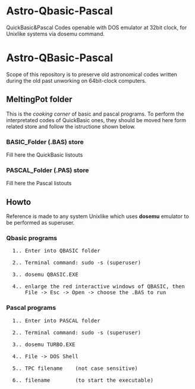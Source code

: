 # Astro-Qbasic-Pascal
QuickBasic&amp;Pascal Codes openable with DOS emulator at 32bit clock, for Unixlike systems via dosemu command.
# Astro-QBasic-Pascal
Scope of this repository is to preserve old astronomical codes written during the old past unworking on 64bit-clock computers.
## MeltingPot folder
This is the <i>cooking corner</i> of basic and pascal programs. To perform the interpretated codes of QuickBasic ones, they should be moved here form related store and follow the istructione shown below.

### BASIC_Folder (.BAS) store
Fill here the QuickBasic listouts

### PASCAL_Folder (.PAS) store
Fill here the Pascal listouts

## Howto
Reference is made to any system Unixlike which uses <b>dosemu</b> emulator to be
performed as superuser. 

### Qbasic programs
<PRE>
  1.. Enter into QBASIC folder
  
  2.. Terminal command: sudo -s (superuser)
  
  3.. dosemu QBASIC.EXE
  
  4.. enlarge the red interactive windows of QBASIC, then
      File -> Esc -> Open -> choose the .BAS to run
</PRE>      


### Pascal programs
<PRE>
  1.. Enter into PASCAL folder
  
  2.. Terminal command: sudo -s (superuser)
  
  3.. dosemu TURBO.EXE
  
  4.. File -> DOS Shell

  5.. TPC filename    (not case sensitive)
  
  6.. filename        (to start the executable)  
</PRE>   


